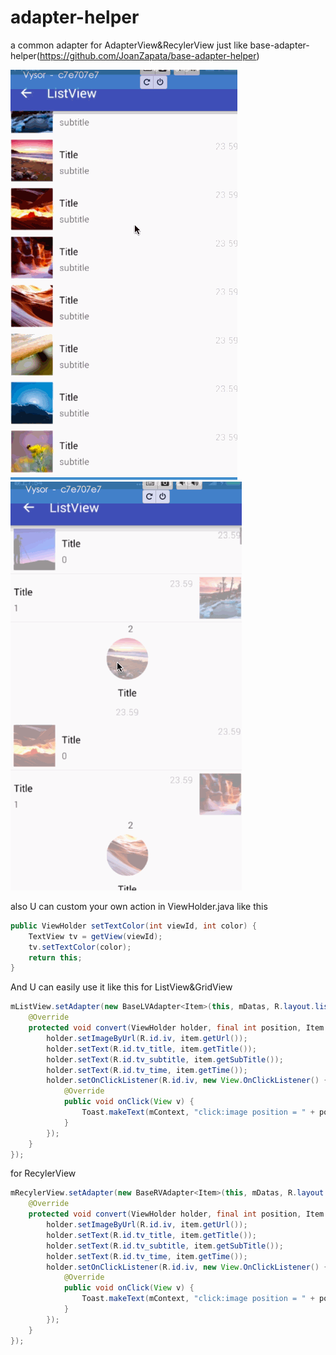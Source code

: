 # adapter-helper
a common adapter for AdapterView&amp;RecylerView just like base-adapter-helper(https://github.com/JoanZapata/base-adapter-helper)

![](https://github.com/5peak2me/adapter-helper/blob/master/gif/demo.gif)![](https://github.com/5peak2me/adapter-helper/blob/master/gif/demo2.gif)

also U can custom your own action in ViewHolder.java like this 

```java
public ViewHolder setTextColor(int viewId, int color) {
    TextView tv = getView(viewId);
    tv.setTextColor(color);
    return this;
}
```

And U can easily use it like this for ListView&GridView

```java
mListView.setAdapter(new BaseLVAdapter<Item>(this, mDatas, R.layout.list_item_view) {
    @Override
    protected void convert(ViewHolder holder, final int position, Item item) {
        holder.setImageByUrl(R.id.iv, item.getUrl());
        holder.setText(R.id.tv_title, item.getTitle());
        holder.setText(R.id.tv_subtitle, item.getSubTitle());
        holder.setText(R.id.tv_time, item.getTime());
        holder.setOnClickListener(R.id.iv, new View.OnClickListener() {
            @Override
            public void onClick(View v) {
                Toast.makeText(mContext, "click:image position = " + position, Toast.LENGTH_SHORT).show();
            }
        });
    }
});
```
for RecylerView
```java
mRecylerView.setAdapter(new BaseRVAdapter<Item>(this, mDatas, R.layout.list_item_view) {
    @Override
    protected void convert(ViewHolder holder, final int position, Item item) {
        holder.setImageByUrl(R.id.iv, item.getUrl());
        holder.setText(R.id.tv_title, item.getTitle());
        holder.setText(R.id.tv_subtitle, item.getSubTitle());
        holder.setText(R.id.tv_time, item.getTime());
        holder.setOnClickListener(R.id.iv, new View.OnClickListener() {
            @Override
            public void onClick(View v) {
                Toast.makeText(mContext, "click:image position = " + position, Toast.LENGTH_SHORT).show();
            }
        });
    }
});
```



